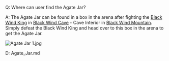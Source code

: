 Q:
Where can user find the Agate Jar?

A: 
The Agate Jar can be found in a box in the arena after fighting the [Black Wind King](https://www.ign.com/wikis/black-myth-wukong/Black_Wind_King "Black Wind King") in [Black Wind Cave](https://www.ign.com/wikis/black-myth-wukong/Black_Wind_Cave_Walkthrough) \- Cave Interior in [Black Wind Mountain](https://www.ign.com/wikis/black-myth-wukong/Chapter_1_-_Black_Cloud,_Red_Fire). Simply defeat the Black Wind King and head over to this box in the arena to get the Agate Jar. 

![Agate Jar 1.jpg](https://oyster.ignimgs.com/mediawiki/apis.ign.com/black-myth-wukong/a/a3/Agate_Jar_1.jpg)

D:
Agate_Jar.md
